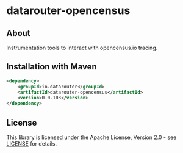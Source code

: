 # datarouter-opencensus

## About
Instrumentation tools to interact with opencensus.io tracing. 

## Installation with Maven

```xml
<dependency>
	<groupId>io.datarouter</groupId>
	<artifactId>datarouter-opencensus</artifactId>
	<version>0.0.103</version>
</dependency>
```

## License

This library is licensed under the Apache License, Version 2.0 - see [LICENSE](../LICENSE) for details.
